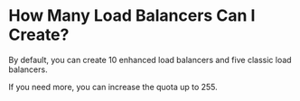 # How Many Load Balancers Can I Create?<a name="EN-US_TOPIC_0091131336"></a>

By default, you can create 10 enhanced load balancers and five classic load balancers.

If you need more, you can increase the quota up to 255.

